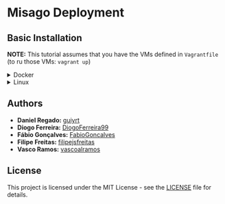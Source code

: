 # Misago Deployment

## Basic Installation

**NOTE:** This tutorial assumes that you have the VMs defined in `Vagrantfile` (to ru those VMs: `vagrant up`)

<details>
  <summary>Docker</summary>
  
  ...
</details>

<details>
  <summary>Linux</summary>
  
  ### VM BD
  1. Copy config: `ssh vagrant@10.0.0.102 "mkdir config" && scp -r config/dbs/* vagrant@10.0.0.102:config`
  2. Enter VM: `ssh vagrant@10.0.0.102`
  3. Install and config PostgreSQL: `bash config/install.sh`

  **NOTE:** If you restart this VM and the database isn't up, run: `sudo -u postgres pg_ctlcluster 12 main start`

  ### VM SERVER
  1. Copy Misago: `scp -r misago vagrant@10.0.0.101:`
  2. Copy config: `scp -r config/server/* vagrant@10.0.0.101:misago && scp -r config/server/.env vagrant@10.0.0.101:misago`
  3. Enter VM: `ssh vagrant@10.0.0.101`
  4. Install packages ans run server: `bash misago/run.sh`
</details>

## Authors
* **Daniel Regado:** [guiyrt](https://github.com/guiyrt)
* **Diogo Ferreira:** [DiogoFerreira99](https://github.com/DiogoFerreira99)
* **Fábio Gonçalves:** [FabioGoncalves](https://github.com/FabioGoncalves)
* **Filipe Freitas:** [filipejsfreitas](https://github.com/filipejsfreitas)
* **Vasco Ramos:** [vascoalramos](https://vascoalramos.me)

## License
This project is licensed under the MIT License - see the [LICENSE](LICENSE) file for details.
